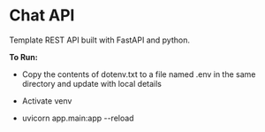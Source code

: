 # Chat API

Template REST API built with FastAPI and python.

**To Run:**

* Copy the contents of dotenv.txt to a file named .env in the same directory and update with local details

* Activate venv

* uvicorn app.main:app --reload  

